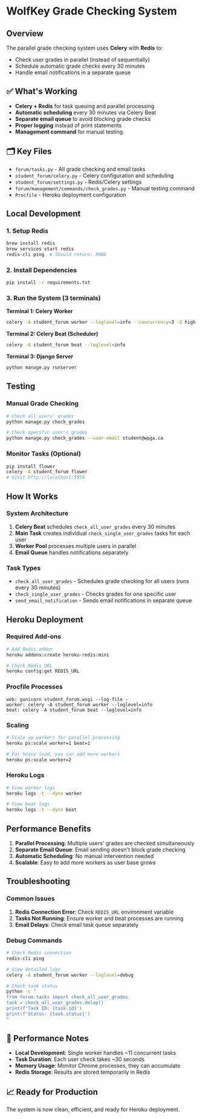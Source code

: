 # WolfKey Grade Checking System

## Overview

The parallel grade checking system uses **Celery** with **Redis** to:
- Check user grades in parallel (instead of sequentially)
- Schedule automatic grade checks every 30 minutes
- Handle email notifications in a separate queue

## ✅ What's Working

- **Celery + Redis** for task queuing and parallel processing
- **Automatic scheduling** every 30 minutes via Celery Beat
- **Separate email queue** to avoid blocking grade checks
- **Proper logging** instead of print statements
- **Management command** for manual testing

## 🗂️ Key Files

- `forum/tasks.py` - All grade checking and email tasks
- `student_forum/celery.py` - Celery configuration and scheduling
- `student_forum/settings.py` - Redis/Celery settings
- `forum/management/commands/check_grades.py` - Manual testing command
- `Procfile` - Heroku deployment configuration

## Local Development

### 1. Setup Redis
```bash
brew install redis
brew services start redis
redis-cli ping  # Should return: PONG
```

### 2. Install Dependencies
```bash
pip install -r requirements.txt
```

### 3. Run the System (3 terminals)

**Terminal 1: Celery Worker**
```bash
celery -A student_forum worker --loglevel=info --concurrency=3 -Q high,default,low
```

**Terminal 2: Celery Beat (Scheduler)**
```bash
celery -A student_forum beat --loglevel=info
```

**Terminal 3: Django Server**
```bash
python manage.py runserver
```

## Testing

### Manual Grade Checking
```bash
# Check all users' grades
python manage.py check_grades

# Check specific user's grades
python manage.py check_grades --user-email student@wpga.ca
```

### Monitor Tasks (Optional)
```bash
pip install flower
celery -A student_forum flower
# Visit http://localhost:5555
```

## How It Works

### System Architecture
1. **Celery Beat** schedules `check_all_user_grades` every 30 minutes
2. **Main Task** creates individual `check_single_user_grades` tasks for each user
3. **Worker Pool** processes multiple users in parallel
4. **Email Queue** handles notifications separately

### Task Types
- `check_all_user_grades` - Schedules grade checking for all users (runs every 30 minutes)
- `check_single_user_grades` - Checks grades for one specific user
- `send_email_notification` - Sends email notifications in separate queue

## Heroku Deployment

### Required Add-ons
```bash
# Add Redis addon
heroku addons:create heroku-redis:mini

# Check Redis URL
heroku config:get REDIS_URL
```

### Procfile Processes
```
web: gunicorn student_forum.wsgi --log-file -
worker: celery -A student_forum worker --loglevel=info
beat: celery -A student_forum beat --loglevel=info
```

### Scaling
```bash
# Scale up workers for parallel processing
heroku ps:scale worker=1 beat=1

# For heavy load, you can add more workers
heroku ps:scale worker=2
```

### Heroku Logs
```bash
# View worker logs
heroku logs -t --dyno worker

# View beat logs  
heroku logs -t --dyno beat
```

## Performance Benefits

1. **Parallel Processing**: Multiple users' grades are checked simultaneously
2. **Separate Email Queue**: Email sending doesn't block grade checking
3. **Automatic Scheduling**: No manual intervention needed
4. **Scalable**: Easy to add more workers as user base grows

## Troubleshooting

### Common Issues
1. **Redis Connection Error**: Check `REDIS_URL` environment variable
2. **Tasks Not Running**: Ensure worker and beat processes are running
3. **Email Delays**: Check email task queue separately

### Debug Commands
```bash
# Check Redis connection
redis-cli ping

# View detailed logs
celery -A student_forum worker --loglevel=debug

# Check task status
python -c "
from forum.tasks import check_all_user_grades
task = check_all_user_grades.delay()
print(f'Task ID: {task.id}')
print(f'Status: {task.status}')
"
```

## 🔧 Performance Notes

- **Local Development**: Single worker handles ~11 concurrent tasks
- **Task Duration**: Each user check takes ~30 seconds
- **Memory Usage**: Monitor Chrome processes, they can accumulate
- **Redis Storage**: Results are stored temporarily in Redis

## 📈 Ready for Production

The system is now clean, efficient, and ready for Heroku deployment.
